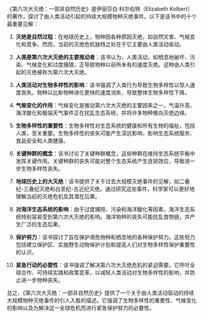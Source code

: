 《第六次大灭绝：一部非自然历史》是伊丽莎白·科尔伯特（Elizabeth Kolbert）的著作，探讨了由人类活动引起的持续大规模物种灭绝事件。以下是该书中的十个最重要见解：

1. **灭绝是自然过程**：在地球历史上，物种因各种原因灭绝，如自然灾害、气候变化和竞争。然而，当前的灭绝危机独特之处在于它主要由人类活动驱动。

2. **人类是第六次大灭绝的主要推动者**：该书认为，人类活动，如栖息地破坏、污染、气候变化和过度捕猎，正导致物种以前所未有的速度灭绝。这种由人类引起的灭绝被称为第六次大灭绝。

3. **人类活动对生物多样性的影响**：该书强调了人类行为导致生物多样性以惊人速度丧失。物种以比新物种进化更快的速度消失，导致整体生物多样性下降。

4. **气候变化的作用**：气候变化是推动第六次大灭绝的主要因素之一。气温升高、海洋酸化和极端天气事件正在扰乱生态系统，并将许多物种推向灭绝边缘。

5. **生物多样性的重要性**：生物多样性对生态系统的健康和所有生物的福祉，包括人类，至关重要。生物多样性的丧失可能产生深远影响，影响生态系统服务、食品安全和人类健康。

6. **关键种群的概念**：该书讨论了关键种群概念，这些种群在维持生态系统平衡中发挥关键作用。关键种群的丧失可能对整个生态系统产生连锁效应，导致进一步生物多样性丧失。

7. **地球历史上的大灭绝**：该书提供了关于过去大规模灭绝事件的见解，如二叠纪-三叠纪灭绝和白垩纪-古近纪灭绝。通过研究这些事件，科学家可以更好地理解当前的灭绝危机及其潜在后果。

8. **对海洋生态系统的影响**：由于过度捕捞、污染和海洋酸化等因素，海洋生态系统特别容易受到第六次大灭绝的影响。海洋物种的丧失可能扰乱食物链，并产生广泛的生态后果。

9. **保护努力**：该书探讨了旨在保护濒危物种和栖息地的各种保护努力。这些努力包括建立保护区、实施野生动物保护计划和提高人们对生物多样性保护重要性的认识。

10. **紧急行动的必要性**：该书强调了解决第六次大灭绝危机的紧迫需要。它呼吁全球合作、可持续实践和政策变革，以减轻人类活动对生物多样性的影响，并防止进一步物种丧失。

总之，《第六次大灭绝：一部非自然历史》提供了一个关于由人类活动驱动的持续大规模物种灭绝事件的引人入胜的描述。它强调了生物多样性的重要性、气候变化的影响以及为解决这一全球危机而进行紧急保护努力的必要性。